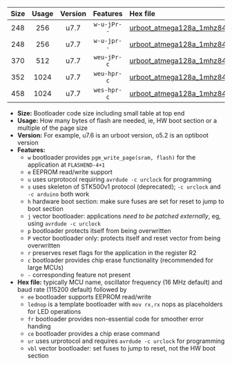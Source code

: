 |Size|Usage|Version|Features|Hex file|
|:-:|:-:|:-:|:-:|:--|
|248|256|u7.7|`w-u-jPr--`|[urboot_atmega128a_1mhz8432_38400bps_lednop_ur_vbl.hex](https://raw.githubusercontent.com/stefanrueger/urboot.hex/main/mcus/atmega128a/fcpu_1mhz8432/38400_bps/urboot_atmega128a_1mhz8432_38400bps_lednop_ur_vbl.hex)|
|248|256|u7.7|`w-u-jpr--`|[urboot_atmega128a_1mhz8432_38400bps_lednop_fr_ur_vbl.hex](https://raw.githubusercontent.com/stefanrueger/urboot.hex/main/mcus/atmega128a/fcpu_1mhz8432/38400_bps/urboot_atmega128a_1mhz8432_38400bps_lednop_fr_ur_vbl.hex)|
|370|512|u7.7|`weu-jPr-c`|[urboot_atmega128a_1mhz8432_38400bps_ee_lednop_fr_ce_ur_vbl.hex](https://raw.githubusercontent.com/stefanrueger/urboot.hex/main/mcus/atmega128a/fcpu_1mhz8432/38400_bps/urboot_atmega128a_1mhz8432_38400bps_ee_lednop_fr_ce_ur_vbl.hex)|
|352|1024|u7.7|`weu-hpr-c`|[urboot_atmega128a_1mhz8432_38400bps_ee_lednop_fr_ce_ur.hex](https://raw.githubusercontent.com/stefanrueger/urboot.hex/main/mcus/atmega128a/fcpu_1mhz8432/38400_bps/urboot_atmega128a_1mhz8432_38400bps_ee_lednop_fr_ce_ur.hex)|
|458|1024|u7.7|`wes-hpr-c`|[urboot_atmega128a_1mhz8432_38400bps_ee_lednop_fr_ce.hex](https://raw.githubusercontent.com/stefanrueger/urboot.hex/main/mcus/atmega128a/fcpu_1mhz8432/38400_bps/urboot_atmega128a_1mhz8432_38400bps_ee_lednop_fr_ce.hex)|

- **Size:** Bootloader code size including small table at top end
- **Usage:** How many bytes of flash are needed, ie, HW boot section or a multiple of the page size
- **Version:** For example, u7.6 is an urboot version, o5.2 is an optiboot version
- **Features:**
  + `w` bootloader provides `pgm_write_page(sram, flash)` for the application at `FLASHEND-4+1`
  + `e` EEPROM read/write support
  + `u` uses urprotocol requiring `avrdude -c urclock` for programming
  + `s` uses skeleton of STK500v1 protocol (deprecated); `-c urclock` and `-c arduino` both work
  + `h` hardware boot section: make sure fuses are set for reset to jump to boot section
  + `j` vector bootloader: applications *need to be patched externally*, eg, using `avrdude -c urclock`
  + `p` bootloader protects itself from being overwritten
  + `P` vector bootloader only: protects itself and reset vector from being overwritten
  + `r` preserves reset flags for the application in the register R2
  + `c` bootloader provides chip erase functionality (recommended for large MCUs)
  + `-` corresponding feature not present
- **Hex file:** typically MCU name, oscillator frequency (16 MHz default) and baud rate (115200 default) followed by
  + `ee` bootloader supports EEPROM read/write
  + `lednop` is a template bootloader with `mov rx,rx` nops as placeholders for LED operations
  + `fr` bootloader provides non-essential code for smoother error handing
  + `ce` bootloader provides a chip erase command
  + `ur` uses urprotocol and requires `avrdude -c urclock` for programming
  + `vbl` vector bootloader: set fuses to jump to reset, not the HW boot section
